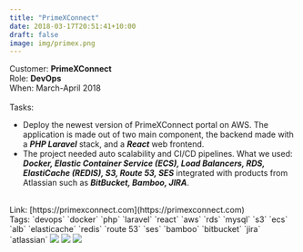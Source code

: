 ```yaml
---
title: "PrimeXConnect"
date: 2018-03-17T20:51:41+10:00
draft: false
image: img/primex.png
---
```


Customer: **PrimeXConnect**<br>
Role: **DevOps**<br>
When: March-April 2018<br>
<br>Tasks:<br>
- Deploy the newest version of PrimeXConnect portal on AWS. The application is made out of two main component, the backend made with a ***PHP Laravel*** stack, and a ***React*** web frontend.<br>
- The project needed auto scalability and CI/CD pipelines. What we used: ***Docker, Elastic Container Service (ECS), Load Balancers, RDS, ElastiCache (REDIS), S3, Route 53, SES*** integrated with products from Atlassian such as ***BitBucket, Bamboo, JIRA***.<br>
<br>
Link: [https://primexconnect.com](https://primexconnect.com)<br>
Tags: `devops` `docker` `php` `laravel` `react` `aws` `rds` `mysql` `s3` `ecs` `alb` `elasticache` `redis` `route 53` `ses` `bamboo` `bitbucket` `jira` `atlassian`

<img class="logo" src="https://a0.awsstatic.com/libra-css/images/logos/aws_logo_smile_1200x630.png" placeholder="AWS"/>
<img class="logo" src="https://cdn-images-1.medium.com/max/2000/1*PCfipbEQTl6TLTGppEvUZA.png" placeholder="Docker"/>
<img class="logo" src="https://www.mumosystems.com/wp-content/uploads/2015/07/Bamboo@2x-blue-400x400-transparent-344x200.png" placeholder="Bamboo"/>
